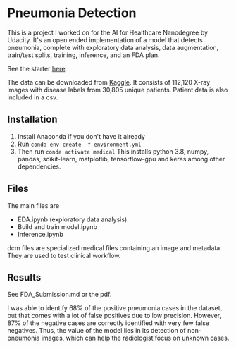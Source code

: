 # Pneumonia Detection

This is a project I worked on for the AI for Healthcare Nanodegree by Udacity. It's an open ended implementation of a model that detects pneumonia, complete with exploratory data analysis, data augmentation, train/test splits, training, inference, and an FDA plan.

See the starter [here](https://github.com/udacity/AIHCND_C2_Starter).

The data can be downloaded from [Kaggle](https://www.kaggle.com/nih-chest-xrays/data). It consists of 112,120 X-ray images with disease labels from 30,805 unique patients. Patient data is also included in a csv.

## Installation
1. Install Anaconda if you don't have it already
2. Run `conda env create -f environment.yml`
3. Then run `conda activate medical`
This installs python 3.8, numpy, pandas, scikit-learn, matplotlib, tensorflow-gpu and keras among other dependencies.

## Files
The main files are
- EDA.ipynb (exploratory data analysis)
- Build and train model.ipynb
- Inference.ipynb

dcm files are specialized medical files containing an image and metadata. They are used to test clinical workflow.

## Results
See FDA_Submission.md or the pdf.

I was able to identify 68% of the positive pneumonia cases in the dataset, but that comes with a lot of false positives due to low precision. However, 87% of the negative cases are correctly identified with very few false negatives. Thus, the value of the model lies in its detection of non-pneumonia images, which can help the radiologist focus on unknown cases.

